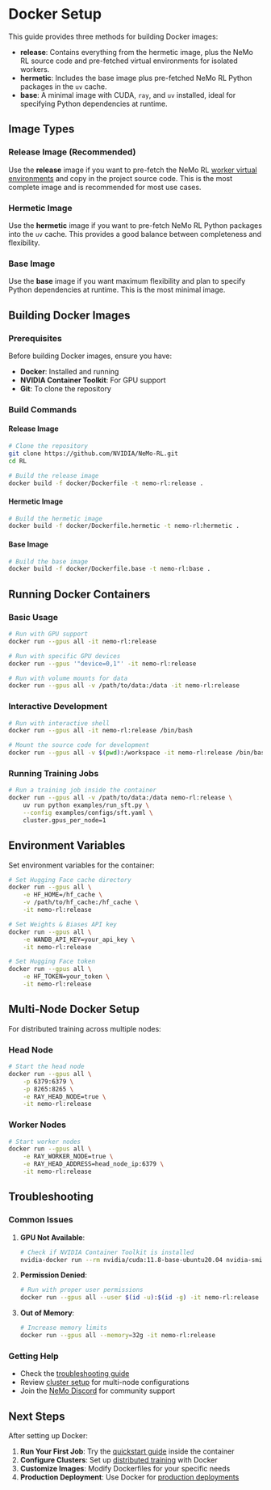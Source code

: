 # Docker Setup

This guide provides three methods for building Docker images:

* **release**: Contains everything from the hermetic image, plus the NeMo RL source code and pre-fetched virtual environments for isolated workers.
* **hermetic**: Includes the base image plus pre-fetched NeMo RL Python packages in the `uv` cache.
* **base**: A minimal image with CUDA, `ray`, and `uv` installed, ideal for specifying Python dependencies at runtime.

## Image Types

### Release Image (Recommended)

Use the **release** image if you want to pre-fetch the NeMo RL [worker virtual environments](local-workstation) and copy in the project source code. This is the most complete image and is recommended for most use cases.

### Hermetic Image

Use the **hermetic** image if you want to pre-fetch NeMo RL Python packages into the `uv` cache. This provides a good balance between completeness and flexibility.

### Base Image

Use the **base** image if you want maximum flexibility and plan to specify Python dependencies at runtime. This is the most minimal image.

## Building Docker Images

### Prerequisites

Before building Docker images, ensure you have:

- **Docker**: Installed and running
- **NVIDIA Container Toolkit**: For GPU support
- **Git**: To clone the repository

### Build Commands

#### Release Image

```bash
# Clone the repository
git clone https://github.com/NVIDIA/NeMo-RL.git
cd RL

# Build the release image
docker build -f docker/Dockerfile -t nemo-rl:release .
```

#### Hermetic Image

```bash
# Build the hermetic image
docker build -f docker/Dockerfile.hermetic -t nemo-rl:hermetic .
```

#### Base Image

```bash
# Build the base image
docker build -f docker/Dockerfile.base -t nemo-rl:base .
```

## Running Docker Containers

### Basic Usage

```bash
# Run with GPU support
docker run --gpus all -it nemo-rl:release

# Run with specific GPU devices
docker run --gpus '"device=0,1"' -it nemo-rl:release

# Run with volume mounts for data
docker run --gpus all -v /path/to/data:/data -it nemo-rl:release
```

### Interactive Development

```bash
# Run with interactive shell
docker run --gpus all -it nemo-rl:release /bin/bash

# Mount the source code for development
docker run --gpus all -v $(pwd):/workspace -it nemo-rl:release /bin/bash
```

### Running Training Jobs

```bash
# Run a training job inside the container
docker run --gpus all -v /path/to/data:/data nemo-rl:release \
    uv run python examples/run_sft.py \
    --config examples/configs/sft.yaml \
    cluster.gpus_per_node=1
```

## Environment Variables

Set environment variables for the container:

```bash
# Set Hugging Face cache directory
docker run --gpus all \
    -e HF_HOME=/hf_cache \
    -v /path/to/hf_cache:/hf_cache \
    -it nemo-rl:release

# Set Weights & Biases API key
docker run --gpus all \
    -e WANDB_API_KEY=your_api_key \
    -it nemo-rl:release

# Set Hugging Face token
docker run --gpus all \
    -e HF_TOKEN=your_token \
    -it nemo-rl:release
```

## Multi-Node Docker Setup

For distributed training across multiple nodes:

### Head Node

```bash
# Start the head node
docker run --gpus all \
    -p 6379:6379 \
    -p 8265:8265 \
    -e RAY_HEAD_NODE=true \
    -it nemo-rl:release
```

### Worker Nodes

```bash
# Start worker nodes
docker run --gpus all \
    -e RAY_WORKER_NODE=true \
    -e RAY_HEAD_ADDRESS=head_node_ip:6379 \
    -it nemo-rl:release
```

## Troubleshooting

### Common Issues

1. **GPU Not Available**:
   ```bash
   # Check if NVIDIA Container Toolkit is installed
   nvidia-docker run --rm nvidia/cuda:11.8-base-ubuntu20.04 nvidia-smi
   ```

2. **Permission Denied**:
   ```bash
   # Run with proper user permissions
   docker run --gpus all --user $(id -u):$(id -g) -it nemo-rl:release
   ```

3. **Out of Memory**:
   ```bash
   # Increase memory limits
   docker run --gpus all --memory=32g -it nemo-rl:release
   ```

### Getting Help

- Check the [troubleshooting guide](../configuration-cli/troubleshooting)
- Review [cluster setup](cluster.md) for multi-node configurations
- Join the [NeMo Discord](https://discord.gg/nvidia-nemo) for community support

## Next Steps

After setting up Docker:

1. **Run Your First Job**: Try the [quickstart guide](quickstart) inside the container
2. **Configure Clusters**: Set up [distributed training](cluster.md) with Docker
3. **Customize Images**: Modify Dockerfiles for your specific needs
4. **Production Deployment**: Use Docker for [production deployments](../guides/production-support/index)